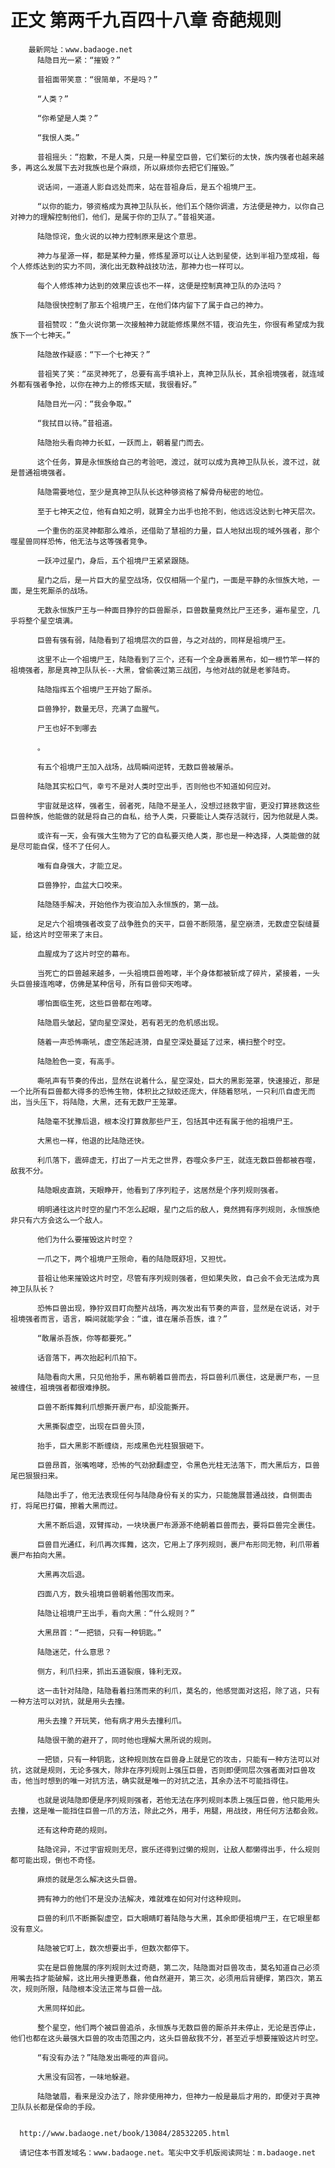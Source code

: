 # 正文 第两千九百四十八章 奇葩规则
        最新网址：www.badaoge.net
          陆隐目光一紧：“摧毁？”
      
          昔祖面带笑意：“很简单，不是吗？”
      
          “人类？”
      
          “你希望是人类？”
      
          “我恨人类。”
      
          昔祖摇头：“抱歉，不是人类，只是一种星空巨兽，它们繁衍的太快，族内强者也越来越多，再这么发展下去对我族也是个麻烦，所以麻烦你去把它们摧毁。”
      
          说话间，一道道人影自远处而来，站在昔祖身后，是五个祖境尸王。
      
          “以你的能力，够资格成为真神卫队队长，他们五个随你调遣，方法便是神力，以你自己对神力的理解控制他们，他们，是属于你的卫队了。”昔祖笑道。
      
          陆隐惊诧，鱼火说的以神力控制原来是这个意思。
      
          神力与星源一样，都是某种力量，修炼星源可以让人达到星使，达到半祖乃至成祖，每个人修炼达到的实力不同，演化出无数种战技功法，那神力也一样可以。
      
          每个人修炼神力达到的效果应该也不一样，这便是控制真神卫队的办法吗？
      
          陆隐很快控制了那五个祖境尸王，在他们体内留下了属于自己的神力。
      
          昔祖赞叹：“鱼火说你第一次接触神力就能修炼果然不错，夜泊先生，你很有希望成为我族下一个七神天。”
      
          陆隐故作疑惑：“下一个七神天？”
      
          昔祖笑了笑：“巫灵神死了，总要有高手填补上，真神卫队队长，其余祖境强者，就连域外都有强者争抢，以你在神力上的修炼天赋，我很看好。”
      
          陆隐目光一闪：“我会争取。”
      
          “我拭目以待。”昔祖道。
      
          陆隐抬头看向神力长虹，一跃而上，朝着星门而去。
      
          这个任务，算是永恒族给自己的考验吧，渡过，就可以成为真神卫队队长，渡不过，就是普通祖境强者。
      
          陆隐需要地位，至少是真神卫队队长这种够资格了解骨舟秘密的地位。
      
          至于七神天之位，他有自知之明，就算全力出手也抢不到，他远远没达到七神天层次。
      
          一个重伤的巫灵神都那么难杀，还借助了慧祖的力量，巨人地狱出现的域外强者，那个噬星兽同样恐怖，他无法与这等强者竞争。
      
          一跃冲过星门，身后，五个祖境尸王紧紧跟随。
      
          星门之后，是一片巨大的星空战场，仅仅相隔一个星门，一面是平静的永恒族大地，一面，是生死厮杀的战场。
      
          无数永恒族尸王与一种面目狰狞的巨兽厮杀，巨兽数量竟然比尸王还多，遍布星空，几乎将整个星空填满。
      
          巨兽有强有弱，陆隐看到了祖境层次的巨兽，与之对战的，同样是祖境尸王。
      
          这里不止一个祖境尸王，陆隐看到了三个，还有一个全身裹着黑布，如一根竹竿一样的祖境强者，那是真神卫队队长--大黑，曾偷袭过第三战团，与他对战的就是老爹陆奇。
      
          陆隐指挥五个祖境尸王开始了厮杀。
      
          巨兽狰狞，数量无尽，充满了血腥气。
      
          尸王也好不到哪去
      
          。
      
          有五个祖境尸王加入战场，战局瞬间逆转，无数巨兽被屠杀。
      
          陆隐其实松口气，幸亏不是对人类时空出手，否则他也不知道如何应对。
      
          宇宙就是这样，强者生，弱者死，陆隐不是圣人，没想过拯救宇宙，更没打算拯救这些巨兽种族，他能做的就是将自己的自私，给予人类，只要能让人类存活就行，因为他就是人类。
      
          或许有一天，会有强大生物为了它的自私要灭绝人类，那也是一种选择，人类能做的就是尽可能自保，怪不了任何人。
      
          唯有自身强大，才能立足。
      
          巨兽狰狞，血盆大口咬来。
      
          陆隐随手解决，开始他作为夜泊加入永恒族的，第一战。
      
          足足六个祖境强者改变了战争胜负的天平，巨兽不断陨落，星空崩溃，无数虚空裂缝蔓延，给这片时空带来了末日。
      
          血腥成为了这片时空的幕布。
      
          当死亡的巨兽越来越多，一头祖境巨兽咆哮，半个身体都被斩成了碎片，紧接着，一头头巨兽接连咆哮，仿佛是某种信号，所有巨兽仰天咆哮。
      
          哪怕面临生死，这些巨兽都在咆哮。
      
          陆隐眉头皱起，望向星空深处，若有若无的危机感出现。
      
          随着一声恐怖嘶吼，虚空荡起涟漪，自星空深处蔓延了过来，横扫整个时空。
      
          陆隐脸色一变，有高手。
      
          嘶吼声有节奏的传出，显然在说着什么，星空深处，巨大的黑影笼罩，快速接近，那是一个比所有巨兽都大得多的恐怖生物，体积比之狱蛟还庞大，伴随着怒吼，一只利爪自虚无而出，当头压下，将陆隐，大黑，还有无数尸王笼罩。
      
          陆隐毫不犹豫后退，根本没打算救那些尸王，包括其中还有属于他的祖境尸王。
      
          大黑也一样，他退的比陆隐还快。
      
          利爪落下，震碎虚无，打出了一片无之世界，吞噬众多尸王，就连无数巨兽都被吞噬，敌我不分。
      
          陆隐眼皮直跳，天眼睁开，他看到了序列粒子，这居然是个序列规则强者。
      
          明明通往这片时空的星门不怎么起眼，星门之后的敌人，竟然拥有序列规则，永恒族绝非只有六方会这么一个敌人。
      
          他们为什么要摧毁这片时空？
      
          一爪之下，两个祖境尸王殒命，看的陆隐既舒坦，又担忧。
      
          昔祖让他来摧毁这片时空，尽管有序列规则强者，但如果失败，自己会不会无法成为真神卫队队长？
      
          恐怖巨兽出现，狰狞双目盯向整片战场，再次发出有节奏的声音，显然是在说话，对于祖境强者而言，语言，瞬间就能学会：“谁，谁在屠杀吾族，谁？”
      
          “敢屠杀吾族，你等都要死。”
      
          话音落下，再次抬起利爪拍下。
      
          陆隐看向大黑，只见他抬手，黑布朝着巨兽而去，将巨兽利爪裹住，这是裹尸布，一旦被缠住，祖境强者都很难挣脱。
      
          巨兽不断挥舞利爪想撕开裹尸布，却没能撕开。
      
          大黑撕裂虚空，出现在巨兽头顶，
      
          抬手，巨大黑影不断缠绕，形成黑色光柱狠狠砸下。
      
          巨兽昂首，张嘴咆哮，恐怖的气劲掀翻虚空，令黑色光柱无法落下，而大黑后方，巨兽尾巴狠狠扫来。
      
          陆隐出手了，他无法表现任何与陆隐身份有关的实力，只能施展普通战技，自侧面击打，将尾巴打偏，擦着大黑而过。
      
          大黑不断后退，双臂挥动，一块块裹尸布源源不绝朝着巨兽而去，要将巨兽完全裹住。
      
          巨兽目光通红，利爪再次挥舞，这次，它用上了序列规则，裹尸布形同无物，利爪带着裹尸布拍向大黑。
      
          大黑再次后退。
      
          四面八方，数头祖境巨兽朝着他围攻而来。
      
          陆隐让祖境尸王出手，看向大黑：“什么规则？”
      
          大黑昂首：“一把锁，只有一种钥匙。”
      
          陆隐迷茫，什么意思？
      
          侧方，利爪扫来，抓出五道裂痕，锋利无双。
      
          这一击针对陆隐，陆隐看着扫荡而来的利爪，莫名的，他感觉面对这招，除了逃，只有一种方法可以对抗，就是用头去撞。
      
          用头去撞？开玩笑，他有病才用头去撞利爪。
      
          陆隐很干脆的避开了，同时他也理解大黑所说的规则。
      
          一把锁，只有一种钥匙，这种规则放在巨兽身上就是它的攻击，只能有一种方法可以对抗，这就是规则，无论多强大，除非在序列规则上强压巨兽，否则即便同层次强者面对巨兽攻击，他当时想到的唯一对抗方法，确实就是唯一的对抗之法，其余办法不可能挡得住。
      
          也就是说陆隐即便是序列规则强者，若他无法在序列规则本质上强压巨兽，他只能用头去撞，这是唯一能挡住巨兽一爪的方法，除此之外，用手，用腿，用战技，用任何方法都会败。
      
          还有这种奇葩的规则。
      
          陆隐诧异，不过宇宙规则无尽，宸乐还得到过懒的规则，让敌人都懒得出手，什么规则都可能出现，倒也不奇怪。
      
          麻烦的就是怎么解决这头巨兽。
      
          拥有神力的他们不是没办法解决，难就难在如何对付这种规则。
      
          巨兽的利爪不断撕裂虚空，巨大眼睛盯着陆隐与大黑，其余即便祖境尸王，在它眼里都没有意义。
      
          陆隐被它盯上，数次想要出手，但数次都停下。
      
          实在是巨兽施展的序列规则太过奇葩，第二次，陆隐面对巨兽攻击，莫名知道自己必须用嘴去挡才能破解，这比用头撞更愚蠢，他自然避开，第三次，必须用后背硬撑，第四次，第五次，规则所限，陆隐根本没法正常与巨兽一战。
      
          大黑同样如此。
      
          整个星空，他们两个被巨兽追杀，永恒族与无数巨兽的厮杀并未停止，无论是否停止，他们也都在这头最强大巨兽的攻击范围之内，这头巨兽敌我不分，甚至近乎想要摧毁这片时空。
      
          “有没有办法？”陆隐发出嘶哑的声音问。
      
          大黑没有回答，一味地躲避。
      
          陆隐皱眉，看来是没办法了，除非使用神力，但神力一般是最后才用的，即便对于真神卫队队长都是保命的手段。
      
      
      http://www.badaoge.net/book/13084/28532205.html
      
      请记住本书首发域名：www.badaoge.net。笔尖中文手机版阅读网址：m.badaoge.net